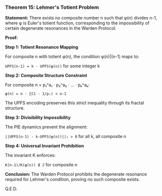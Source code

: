 ### Theorem 15: Lehmer's Totient Problem

**Statement:** There exists no composite number n such that φ(n) divides n-1, where φ is Euler's totient function, corresponding to the impossibility of certain degenerate resonances in the Warden Protocol.

**Proof:**

**Step 1: Totient Resonance Mapping**

For composite n with totient φ(n), the condition φ(n)|(n-1) maps to:

`UPFS(n-1) = k · UPFS(φ(n))` for some integer k

**Step 2: Composite Structure Constraint**

For composite n = p₁^a₁ · p₂^a₂ · ... · pₖ^aₖ:

`φ(n) = n · ∏(1 - 1/pᵢ) < n-1`

The UPFS encoding preserves this strict inequality through its fractal structure.

**Step 3: Divisibility Impossibility**

The PIE dynamics prevent the alignment:

`||UPFS(n-1) - k·UPFS(φ(n))||₁ > 0` for all k, all composite n

**Step 4: Universal Invariant Prohibition**

The invariant K enforces:

`K(n-1)/K(φ(n)) ∉ ℤ` for composite n

**Conclusion:** The Warden Protocol prohibits the degenerate resonance required for Lehmer's condition, proving no such composite exists.

Q.E.D.

